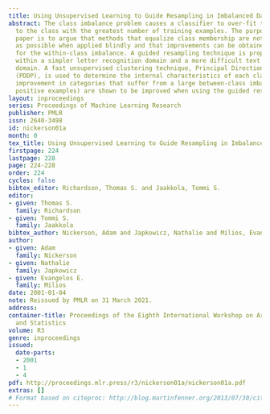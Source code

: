 ```yaml
---
title: Using Unsupervised Learning to Guide Resampling in Imbalanced Data Sets
abstract: The class imbalance problem causes a classifier to over-fit the data belonging
  to the class with the greatest number of training examples. The purpose of this
  paper is to argue that methods that equalize class membership are not as effective
  as possible when applied blindly and that improvements can be obtained by adjusting
  for the within-class imbalance. A guided resampling technique is proposed and tested
  within a simpler letter recognition domain and a more difficult text classification
  domain. A fast unsupervised clustering technique, Principal Direction Divisive Partitioning
  (PDDP), is used to determine the internal characteristics of each class. The performance
  improvement in categories that suffer from a large between-class imbalance (few
  positive examples) are shown to be improved when using the guided resampling method.
layout: inproceedings
series: Proceedings of Machine Learning Research
publisher: PMLR
issn: 2640-3498
id: nickerson01a
month: 0
tex_title: Using Unsupervised Learning to Guide Resampling in Imbalanced Data Sets
firstpage: 224
lastpage: 228
page: 224-228
order: 224
cycles: false
bibtex_editor: Richardson, Thomas S. and Jaakkola, Tommi S.
editor:
- given: Thomas S.
  family: Richardson
- given: Tommi S.
  family: Jaakkola
bibtex_author: Nickerson, Adam and Japkowicz, Nathalie and Milios, Evangelos E.
author:
- given: Adam
  family: Nickerson
- given: Nathalie
  family: Japkowicz
- given: Evangelos E.
  family: Milios
date: 2001-01-04
note: Reissued by PMLR on 31 March 2021.
address:
container-title: Proceedings of the Eighth International Workshop on Artificial Intelligence
  and Statistics
volume: R3
genre: inproceedings
issued:
  date-parts:
  - 2001
  - 1
  - 4
pdf: http://proceedings.mlr.press/r3/nickerson01a/nickerson01a.pdf
extras: []
# Format based on citeproc: http://blog.martinfenner.org/2013/07/30/citeproc-yaml-for-bibliographies/
---
```

